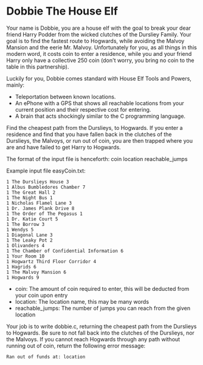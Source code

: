 # Dobbie The House Elf

Your name is Dobbie, you are a house elf with the goal to break your dear friend Harry Podder from the wicked clutches of the Dursliey Family. Your goal is to find the fastest route to Hogwards, while avoiding the Malvoy Mansion and the eerie Mr. Malvoy. Unfortunately for you, as all things in this modern word, it costs coin to enter a residence, while you and your friend Harry only have a collective 250 coin (don't worry, you bring no coin to the table in this partnership).

Luckily for you, Dobbie comes standard with House Elf Tools and Powers, mainly:
 - Teleportation between known locations.
 - An ePhone with a GPS that shows all reachable locations from your current position and their respective cost for entering.
 - A brain that acts shockingly similar to the C programming language.

Find the cheapest path from the Durslieys, to Hogwards. If you enter a residence and find that you have fallen back in the clutches of the Durslieys, the Malvoys, or run out of coin, you are then trapped where you are and have failed to get Harry to Hogwards.

The format of the input file is henceforth:
coin location reachable_jumps

Example input file easyCoin.txt:
```
1 The Durslieys House 3
1 Albus Bumbledores Chamber 7
1 The Great Hall 2
1 The Night Bus 1
1 Nicholas Flamel Lane 3
1 Dr. James Plank Drive 8
1 The Order of The Pegasus 1
1 Dr. Katie Court 5
1 The Borrow 3
1 Wendys 5
1 Diagonal Lane 3
1 The Leaky Pot 2
1 Olivanders 4
1 The Chamber of Confidential Information 6
1 Your Room 10
1 Hogwartz Third Floor Corridor 4
1 Hagrids 6
1 The Malvoy Mansion 6
1 Hogwards 9
```

- coin: The amount of coin required to enter, this will be deducted from your coin upon entry 
- location: The location name, this may be many words
- reachable_jumps: The number of jumps you can reach from the given location

Your job is to write dobbie.c, returning the cheapest path from the Durslieys to Hogwards. Be sure to not fall back into the clutches of the Durslieys, nor the Malvoys. If you cannot reach Hogwards through any path without running out of coin, return the following error message:

```
Ran out of funds at: location
```

